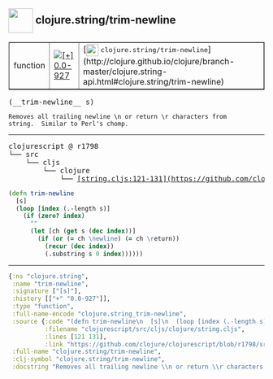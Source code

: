 ## <img width="48px" valign="middle" src="http://i.imgur.com/Hi20huC.png"> clojure.string/trim-newline

 <table border="1">
<tr>
<td>function</td>
<td><a href="https://github.com/cljsinfo/api-refs/tree/0.0-927"><img valign="middle" alt="[+] 0.0-927" src="https://img.shields.io/badge/+-0.0--927-lightgrey.svg"></a> </td>
<td>
[<img height="24px" valign="middle" src="http://i.imgur.com/1GjPKvB.png"> <samp>clojure.string/trim-newline</samp>](http://clojure.github.io/clojure/branch-master/clojure.string-api.html#clojure.string/trim-newline)
</td>
</tr>
</table>

 <samp>
(__trim-newline__ s)<br>
</samp>

```
Removes all trailing newline \n or return \r characters from
string.  Similar to Perl's chomp.
```

---

 <pre>
clojurescript @ r1798
└── src
    └── cljs
        └── clojure
            └── <ins>[string.cljs:121-131](https://github.com/clojure/clojurescript/blob/r1798/src/cljs/clojure/string.cljs#L121-L131)</ins>
</pre>

```clj
(defn trim-newline
  [s]
  (loop [index (.-length s)]
    (if (zero? index)
      ""
      (let [ch (get s (dec index))]
        (if (or (= ch \newline) (= ch \return))
          (recur (dec index))
          (.substring s 0 index))))))
```


---

```clj
{:ns "clojure.string",
 :name "trim-newline",
 :signature ["[s]"],
 :history [["+" "0.0-927"]],
 :type "function",
 :full-name-encode "clojure.string_trim-newline",
 :source {:code "(defn trim-newline\n  [s]\n  (loop [index (.-length s)]\n    (if (zero? index)\n      \"\"\n      (let [ch (get s (dec index))]\n        (if (or (= ch \\newline) (= ch \\return))\n          (recur (dec index))\n          (.substring s 0 index))))))",
          :filename "clojurescript/src/cljs/clojure/string.cljs",
          :lines [121 131],
          :link "https://github.com/clojure/clojurescript/blob/r1798/src/cljs/clojure/string.cljs#L121-L131"},
 :full-name "clojure.string/trim-newline",
 :clj-symbol "clojure.string/trim-newline",
 :docstring "Removes all trailing newline \\n or return \\r characters from\nstring.  Similar to Perl's chomp."}

```
